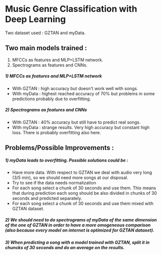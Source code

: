 # Music Genre Classification with Deep Learning
Two dataset used : GZTAN and myData.
## Two main models trained :
1) MFCCs as features and MLP+LSTM network.
2) Spectrograms as features and CNNs.
##### 1) MFCCs as features and MLP+LSTM network
- With GZTAN : high accuracy but doesn't work well with songs.
- With myData : highest reached accuracy of 70% but problems in some predictions probably due to overfitting.
##### 2) Spectrograms as features and CNNs
- With GZTAN : 40% accuracy but still have to predict real songs.
- With myData : strange results. Very high accuracy but constant high loss. There is probably overfitting also here.

## Problems/Possible Improvements :
##### 1) myData leads to overfitting. Possible solutions could be :
- Have more data. With respect to GZTAN we deal with audio very long (3/5 min), so we should need more songs at our disposal.
- Try to see if the data needs normalization
- For each song select a chunk of 30 seconds and use them. This means that during prediction each song should be also divided in chunks of 30 seconds and predicted separately.
- For each song select a chunk of 30 seconds and use them mixed with GZTAN dataset.
##### 2) We should need to do spectrograms of myData of the same dimension of the one of GZTAN in order to have a more omogeneous comparison (also because every model on internet is optimized for GZTAN dataset).
##### 3) When predicting a song with a model trained with GZTAN, split it in chuncks of 30 seconds and do an average on the results.
